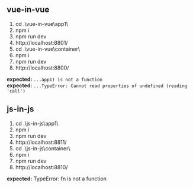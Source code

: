 ## vue-in-vue

1. cd .\vue-in-vue\app1\
2. npm i
3. npm run dev
4. http://localhost:8801/
5. cd .\vue-in-vue\container\
6. npm i
7. npm run dev
8. http://localhost:8800/

**expected:** `...app1) is not a function`  
**expected:** `...TypeError: Cannot read properties of undefined (reading 'call')`

## js-in-js

1. cd .\js-in-js\app1\
2. npm i
3. npm run dev
4. http://localhost:8811/
5. cd .\js-in-js\container\
6. npm i
7. npm run dev
8. http://localhost:8810/

**expected:** TypeError: fn is not a function
